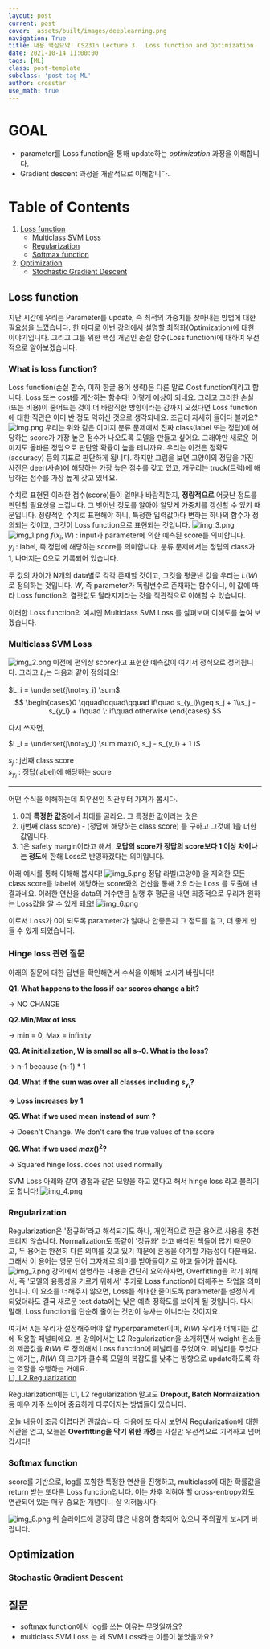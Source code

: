 ```yaml
---
layout: post
current: post
cover:  assets/built/images/deeplearning.png
navigation: True
title: 내용 핵심요약! CS231n Lecture 3.  Loss function and Optimization
date: 2021-10-14 11:00:00
tags: [ML]
class: post-template
subclass: 'post tag-ML'
author: crosstar
use_math: true
---
```


# GOAL
- parameter를 Loss function을 통해 update하는 *optimization* 과정을 이해합니다.
- Gradient descent 과정을 개괄적으로 이해합니다.

# Table of Contents
1. [Loss function](#loss-function)
   - [Multiclass SVM Loss](#multiclass-svm-loss)
   - [Regularization](#regularization)
   - [Softmax function](#Softmax-function)
2. [Optimization](#optimization)
   - [Stochastic Gradient Descent](#stochastic-gradient-descent)




## Loss function
   지난 시간에 우리는 Parameter를 update, 즉 최적의 가중치를 찾아내는 방법에 대한 필요성을 느꼈습니다.
한 마디로 이번 강의에서 설명할 최적화(Optimization)에 대한 이야기입니다. 그리고 그를 위한 핵심 개념인 손실 함수(Loss function)에 대하여 우선적으로 알아보겠습니다.

### What is loss function?
 Loss function(손실 함수, 이하 한글 용어 생략)은 다른 말로 Cost function이라고 합니다.
Loss 또는 cost를 계산하는 함수다! 이렇게 예상이 되네요.
그리고 그러한 손실(또는 비용)이 줄어드는 것이 더 바람직한 방향이라는 감까지 오셨다면
Loss function에 대한 직관은 이미 반 정도 익히신 것으로 생각되네요. 조금더 자세히 들어다 볼까요?
![img.png](../../assets/built/images/lec3_img.png)
우리는 위와 같은 이미지 분류 문제에서 진짜 class(label 또는 정답)에 해당하는 score가 가장 높은 점수가 나오도록 모델을 만들고 싶어요.
그래야만 새로운 이미지도 올바른 정답으로 판단할 확률이 높을 테니까요. 우리는 이것은 정확도(accuracy) 등의 지표로 판단하게 됩니다.
하지만 그림을 보면 고양이의 정답을 가진 사진은 deer(사슴)에 해당하는 가장 높은 점수를 갖고 있고, 개구리는 truck(트럭)에 해당하는 점수를 가장 높게 갖고 있네요.

수치로 표현된 이러한 점수(score)들이 얼마나 바람직한지, **정량적으로** 어긋난 정도를 판단할 필요성을 느낍니다.
그 벗어난 정도를 알아야 알맞게 가중치를 갱신할 수 있기 때문입니다.
정량적인 수치로 표현해야 하니, 특정한 입력값마다 변하는 하나의 함수가 정의되는 것이고,
그것이 Loss function으로 표현되는 것입니다.
![img_3.png](../../assets/built/images/lec3_img_3.png)
![img_1.png](../../assets/built/images/lec3_img_1.png)
$f(x_i, W)$ : input과 parameter에 의한 예측된 score를 의미합니다.  
$y_i$ : label, 즉 정답에 해당하는 score를 의미합니다. 분류 문제에서는 정답의 class가 1, 나머지는 0으로 기록되어 있습니다.

두 값의 차이가 N개의 data별로 각각 존재할 것이고, 그것을 평균낸 값을 우리는 $L(W)$로 정의하는 것입니다. 
$W$, 즉 parameter가 독립변수로 존재하는 함수이니, 이 값에 따라 Loss function의 결괏값도 달라지지라는 것을 직관적으로 이해할 수 있습니다.

이러한 Loss function의 예시인 Multiclass SVM Loss 를 살펴보며 이해도를 높여 보겠습니다.


### Multiclass SVM Loss
![img_2.png](../../assets/built/images/lec3_img_2.png)
 이전에 편의상 score라고 표현한 예측값이 여기서 정식으로 정의됩니다.
그리고 $L_i$는 다음과 같이 정의돼요!

$L_i = \underset{j\not=y_i} \sum$
$$
\begin{cases}0 \qquad\qquad\qquad if\quad s_{y_i}\geq s_j + 1\\s_j - s_{y_i} + 1\quad \: if\quad otherwise
\end{cases}
$$

다시 쓰자면,

$L_i = \underset{j\not=y_i} \sum max(0, s_j - s_{y_i} + 1 )$

$s_j$ : j번째 class score  
$s_{y_i}$ : 정답(label)에 해당하는 score  

---

어떤 수식을 이해하는데 최우선인 직관부터 가져가 봅시다.
1. 0과 **특정한 값**중에서 최대를 골라요. 그 특정한 값이라는 것은
2. (j번째 class score) - (정답에 해당하는 class score) 를 구하고 그것에 1을 더한 값입니다.
3. 1은 safety margin이라고 해서, **오답의 score가 정답의 score보다 1 이상 차이나는 정도**에 한해 Loss로 반영하겠다는 의미입니다.

아래 예시를 통해 이해해 봅시다!
![img_5.png](../../assets/built/images/lec3_img_5.png)
정답 라벨(고양이) 을 제외한 모든 class score를 label에 해당하는 score와의 연산을 통해 2.9 라는 Loss 를 도출해 낸 결과네요.
이러한 연산을 data의 개수만큼 실행 후 평균을 내면 최종적으로 우리가 원하는 Loss값을 알 수 있게 돼요!
![img_6.png](../../assets/built/images/lec3_img_6.png)

이로서 Loss가 0이 되도록 parameter가 얼마나 안좋은지 그 정도를 알고, 더 좋게 만들 수 있게 되었습니다.

### Hinge loss 관련 질문 
 아래의 질문에 대한 답변을 확인해면서 수식을 이해해 보시기 바랍니다!

**Q1. What happens to the loss if car scores change a bit?**

→ NO CHANGE

**Q2.Min/Max of loss**

→ min = 0, Max = infinity

**Q3. At initialization, W is small so all s~0. What is the loss?**

→ n-1 because (n-1) * 1

**Q4. What if the sum was over all classes including $s_{y_i}$?**

**→ Loss increases by 1**

**Q5. What if we used mean instead of sum ?**

→ Doesn't Change. We don't care the true values of the score

**Q6. What if we used $max()^2$?**

→ Squared hinge loss. does not used normally



SVM Loss 아래와 같이 경첩과 같은 모양을 하고 있다고 해서 hinge loss 라고 불리기도 합니다!
![img_4.png](../../assets/built/images/lec3_img_4.png)

### Regularization
 Regularization은 '정규화'라고 해석되기도 하나, 개인적으로 한글 용어로 사용을 추천드리지 않습니다.
Normalization도 똑같이 '정규화' 라고 해석된 책들이 많기 때문이고, 두 용어는 완전히 다른 의미를 갖고 있기 때문에 혼동을 야기할 가능성이 다분해요.
그래서 이 용어는 영문 단어 그자체로 의미를 받아들이기로 하고 들어가 봅시다.
![img_7.png](../../assets/built/images/lec3_img_7.png)
강의에서 설명하는 내용을 간단히 요약하자면, Overfitting을 막기 위해서, 즉 '모델의 융통성을 기르기 위해서' 추가로 Loss function에 더해주는 작업을 의미합니다.
이 요소를 더해주지 않으면, Loss를 최대한 줄이도록 parameter를 설정하게 되었더라도 결국 새로운 test data에는 낮은 예측 정확도를 보이게 될 것입니다.
다시 말해, Loss function을 단순히 줄이는 것만이 능사는 아니라는 것이지요.

여기서 $\lambda$는 우리가 설정해주어야 할 hyperparameter이며, $R(W)$ 우리가 더해지는 값에 적용할 페널티에요.
본 강의에서는 L2 Regularization을 소개하면서 weight 원소들의 제곱값을 $R(W)$ 로 정의해서 Loss function에 페널티를 주었어요.
페널티를 주었다는 얘기는, $R(W)$ 의 크기가 클수록 모델의 복잡도를 낮추는 방향으로 update하도록 하는 역할을 수행하는 거에요.  
[L1, L2 Regularization](https://www.notion.so/Lecture-3-Loss-functions-and-Optimization-3c46c15413324bc7856387118e6cfff1#f4708d3b84444fb7be5d93b71805083b)

Regularization에는 L1, L2 regularization 말고도 **Dropout, Batch Normaization** 등 매우 자주 쓰이며 중요하게 다루어지는 방법들이 있습니다.

오늘 내용이 조금 어렵다면 괜찮습니다. 다음에 또 다시 보면서 Regularization에 대한 직관을 얻고,
오늘은 **Overfitting을 막기 위한 과정**는 사실만 우선적으로 기억하고 넘어갑시다!


### Softmax function
score를 기반으로, log를 포함한 특정한 연산을 진행하고, multiclass에 대한 확률값을 return 받는 또다른 Loss function입니다.
이는 차후 익혀야 할 cross-entropy와도 연관되어 있는 매우 중요한 개념이니 잘 익혀둡시다.

![img_8.png](../../assets/built/images/lec3_img_8.png)
위 슬라이드에 굉장히 많은 내용이 함축되어 있으니 주의깊게 보시기 바랍니다.



## Optimization
### Stochastic Gradient Descent


## 질문
- softmax function에서 log를 쓰는 이유는 무엇일까요?
- multiclass SVM Loss 는 왜 SVM Loss라는 이름이 붙었을까요?